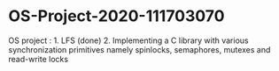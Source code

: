 # OS-Project-2020-111703070
OS project : 1. LFS (done) 2. Implementing a C library with various  synchronization primitives namely spinlocks, semaphores, mutexes and read-write locks
